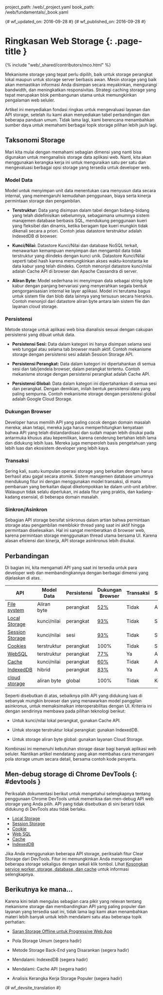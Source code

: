 project_path: /web/_project.yaml
book_path: /web/fundamentals/_book.yaml

{# wf_updated_on: 2016-09-28 #}
{# wf_published_on: 2016-09-28 #}

# Ringkasan Web Storage {: .page-title }

{% include "web/_shared/contributors/mco.html" %}

Mekanisme storage yang tepat perlu dipilih, baik untuk storage perangkat lokal
maupun untuk storage server berbasis awan.  Mesin storage yang baik akan memastikan
informasi Anda disimpan secara meyakinkan, mengurangi bandwidth, dan meningkatkan
responsivitas. Strategi caching storage yang tepat merupakan blok pembangunan utama untuk
memungkinkan pengalaman web seluler. 

Artikel ini menyediakan fondasi ringkas untuk mengevaluasi layanan dan API
storage, setelah itu kami akan menyediakan tabel perbandingan dan beberapa
panduan umum. Tidak lama lagi, kami berencana menambahkan sumber daya untuk memahami
berbagai topik storage pilihan lebih jauh lagi.

## Taksonomi Storage

Mari kita mulai dengan memahami sebagian dimensi yang nanti bisa digunakan untuk
menganalisis storage data aplikasi web. Nanti, kita akan menggunakan kerangka kerja ini untuk menguraikan satu per satu dan mengevaluasi
berbagai opsi storage yang tersedia untuk developer web.

### Model Data

Model untuk menyimpan unit data menentukan cara menyusun data secara internal,
yang memengaruhi kemudahan penggunaan, biaya serta kinerja permintaan storage dan
pengambilan. 

* **Terstruktur:** Data yang disimpan dalam tabel dengan bidang-bidang yang telah
didefinisikan sebelumnya, sebagaimana umumnya
sistem manajemen database berbasis SQL, mendukung penggunaan kueri yang fleksibel dan dinamis, ketika beragam tipe kueri mungkin tidak dikenali secara a
priori. Contoh jelas datastore terstruktur adalah IndexedDB di
browser.

* **Kunci/Nilai:** Datastore Kunci/Nilai dan database NoSQL terkait, menawarkan
kemampuan menyimpan dan mengambil data tidak terstruktur yang diindeks dengan kunci unik.
Datastore Kunci/Nilai seperti tabel hash karena memungkinkan akses waktu-konstanta
ke data kabur yang telah diindeks. Contoh menonjol datastore kunci/nilai adalah
Cache API di browser dan Apache Cassandra di server.

* **Aliran Byte:** Model sederhana ini menyimpan data sebagai string byte kabur dengan
panjang bervariasi yang menyerahkan segala bentuk pengorganisasian internal
ke layer aplikasi. Model ini terutama bagus untuk sistem file dan blob data lainnya yang tersusun
secara hierarkis. Contoh menonjol dari datastore aliran byte antara lain
sistem file dan layanan cloud storage.

### Persistensi

Metode storage untuk aplikasi web bisa dianalisis sesuai dengan cakupan persistensi
yang dibuat untuk data.

* **Persistensi Sesi:** Data dalam kategori ini hanya disimpan selama
sesi web tunggal atau selama tab browser masih aktif. Contoh mekanisme storage
dengan persistensi sesi adalah Session Storage API.

* **Persistensi Perangkat:** Data dalam kategori ini dipertahankan di semua sesi dan
tab/jendela browser, dalam perangkat tertentu. Contoh mekanisme storage
dengan persistensi perangkat adalah Cache API.

* **Persistensi Global:** Data dalam kategori ini dipertahankan di semua sesi dan
perangkat. Dengan demikian, inilah bentuk persistensi data yang paling sempurna. Contoh
mekanisme storage dengan persistensi global adalah Google Cloud Storage.

### Dukungan Browser

Developer harus memilih API yang paling cocok dengan domain masalah mereka; akan tetapi,
mereka juga harus memperhitungkan kenyataan bahwa API yang telah distandardisasi dan
sudah mapan lebih disukai pada antarmuka khusus atau kepemilikan, karena
cenderung bertahan lebih lama dan didukung lebih luas. Mereka juga memperoleh
basis pengetahuan yang lebih luas dan ekosistem developer yang lebih kaya.

### Transaksi

Sering kali, suatu kumpulan operasi storage yang berkaitan dengan
harus berhasil atau gagal secara atomik. Sistem manajemen database umumnya mendukung
fitur ini dengan menggunakan model transaksi, di mana pembaruan yang berkaitan dapat
dikelompokkan ke dalam unit-unit arbitrer. Walaupun tidak selalu diperlukan, ini adala fitur yang praktis,
dan kadang-kadang esensial, di beberapa domain masalah.

### Sinkron/Asinkron

Sebagian API storage bersifat sinkronus dalam artian bahwa permintaan storage atau pengambilan
memblokir thread yang saat ini aktif hingga permintaan diselesaikan. Hal
ini sangat memberatkan di browser web, karena permintaan storage menggunakan
thread utama bersama UI. Karena alasan efisiensi dan kinerja,
API storage asinkronus lebih disukai.

## Perbandingan

Di bagian ini, kita mengamati API yang saat ini tersedia untuk para developer web
dan membandingkannya dengan berbagai dimensi yang dijelaskan di atas.

<table>
  <thead>
    <th>API</th>
    <th>Model 
Data</th>
    <th>Persistensi</th>
    <th>Dukungan
Browser</th>
    <th>Transaksi</th>
    <th>Sinkron/Asinkron</th>
  </thead>
  <tbody>
    <tr>
      <td><a href="https://developer.mozilla.org/en-US/docs/Web/API/FileSystem">File system</a></td>
      <td>Aliran byte</td>
      <td>perangkat</td>
      <td><a href="http://caniuse.com/#feat=filesystem">52%</a></td>
      <td>Tidak</td>
      <td>Asinkron</td>
    </tr>
    <tr>
      <td><a href="https://developer.mozilla.org/en-US/docs/Web/API/Window/localStorage">Local Storage</a></td>
      <td>kunci/nilai</td>
      <td>perangkat</td>
      <td><a href="http://caniuse.com/#feat=namevalue-storage">93%</a></td>
      <td>Tidak</td>
      <td>Sinkron</td>
    </tr>
    <tr>
      <td><a href="https://developer.mozilla.org/en-US/docs/Web/API/Window/sessionStorage">Session Storage</a></td>
      <td>kunci/nilai</td>
      <td>sesi</td>
      <td><a href="http://caniuse.com/#feat=namevalue-storage">93%</a></td>
      <td>Tidak</td>
      <td>Sinkron</td>
    </tr>
    <tr>
      <td><a href="https://developer.mozilla.org/en-US/docs/Web/HTTP/Cookies">Cookies</a></td>
      <td>terstruktur</td>
      <td>perangkat</td>
      <td>100%</td>
      <td>Tidak</td>
      <td>Sinkron</td>
    </tr>
    <tr>
      <td><a href="https://www.w3.org/TR/webdatabase/">WebSQL</a></td>
      <td>terstruktur</td>
      <td>perangkat</td>
      <td><a href="http://caniuse.com/#feat=sql-storage">77%</a></td>
      <td>Ya</td>
      <td>Asinkron</td>
    </tr>
    <tr>
      <td><a href="https://developer.mozilla.org/en-US/docs/Web/API/CacheStorage">Cache</a></td>
      <td>kunci/nilai</td>
      <td>perangkat</td>
      <td><a href="http://caniuse.com/#feat=serviceworkers">60%</a></td>
      <td>Tidak</td>
      <td>Asinkron</td>
    </tr>
    <tr>
      <td><a href="https://developer.mozilla.org/en-US/docs/Web/API/IndexedDB_API">IndexedDB</a></td>
      <td>hibrid</td>
      <td>perangkat</td>
      <td><a href="http://caniuse.com/#feat=indexeddb">83%</a></td>
      <td>Ya</td>
      <td>Asinkron</td>
    </tr>
    <tr>
      <td><a href="https://cloud.google.com/storage/">cloud storage</a></td>
      <td>aliran byte</td>
      <td>global</td>
      <td>100%</td>
      <td>Tidak</td>
      <td>Keduanya</td>
    </tr>
  <tbody>
</table>

Seperti disebutkan di atas, sebaiknya pilih API yang didukung luas di
sebanyak mungkin browser dan yang menawarkan model panggilan asinkronus, untuk memaksimalkan
interoperabilitas dengan UI. Kriteria ini dengan sendirinya membawa pada pilihan
teknologi berikut:

* Untuk kunci/nilai lokal perangkat, gunakan Cache API.

* Untuk storage terstruktur lokal perangkat: gunakan IndexedDB.

* Untuk storage aliran byte global: gunakan layanan Cloud Storage.

Kombinasi ini memenuhi kebutuhan storage dasar bagi banyak aplikasi web seluler.
Nantikan artikel mendatang yang akan membahas cara menangani pola storage
umum secara detail, bersama contoh kode penyerta.

## Men-debug storage di Chrome DevTools {: #devtools }

Periksalah dokumentasi berikut untuk mengetahui selengkapnya tentang penggunaan Chrome DevTools untuk
memeriksa dan men-debug API web storage yang Anda pilih. API yang tidak disebutkan
di sini berarti tidak didukung di DevTools atau tidak berlaku.

* [Local Storage](/web/tools/chrome-devtools/manage-data/local-storage#local-storage)
* [Session Storage](/web/tools/chrome-devtools/manage-data/local-storage#session-storage)
* [Cookie](/web/tools/chrome-devtools/manage-data/cookies)
* [Web SQL](/web/tools/chrome-devtools/manage-data/local-storage#web-sql)
* [Cache](/web/tools/chrome-devtools/progressive-web-apps#caches)
* [IndexedDB](/web/tools/chrome-devtools/manage-data/local-storage#indexeddb)

Jika Anda menggunakan beberapa API storage, periksalah fitur Clear Storage dari
DevTools. Fitur ini memungkinkan Anda mengosongkan beberapa storage
sekaligus dengan sekali klik tombol. Lihat [Kosongkan service worker, storage, database, dan
cache](/web/tools/chrome-devtools/manage-data/local-storage#clear-storage) untuk
informasi selengkapnya.

## Berikutnya ke mana…

Karena kini telah mengulas sebagian cara pikir yang relevan tentang mekanisme storage
dan membandingkan API yang paling populer dan layanan yang tersedia saat ini,
tidak lama lagi kami akan menambahkan materi lebih banyak untuk lebih mendalami satu atau beberapa topik
perhatian:

* [Saran Storage Offline untuk Progressive Web App](offline-for-pwa)

* Pola Storage Umum (segera hadir)

* Metode Storage Back-End yang Disarankan (segera hadir)

* Mendalami: IndexedDB (segera hadir)

* Mendalami: Cache API (segera hadir)

* Analisis Kerangka Kerja Storage Populer (segera hadir)


{# wf_devsite_translation #}
